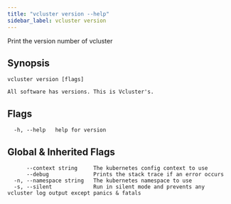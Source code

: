 ```yaml
---
title: "vcluster version --help"
sidebar_label: vcluster version
---
```



Print the version number of vcluster

## Synopsis

```
vcluster version [flags]
```

```
All software has versions. This is Vcluster's.
```


## Flags

```
  -h, --help   help for version
```


## Global & Inherited Flags

```
      --context string     The kubernetes config context to use
      --debug              Prints the stack trace if an error occurs
  -n, --namespace string   The kubernetes namespace to use
  -s, --silent             Run in silent mode and prevents any vcluster log output except panics & fatals
```

